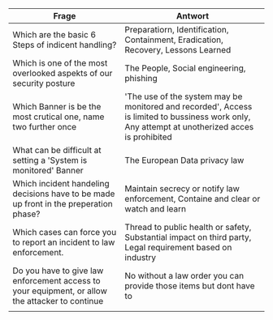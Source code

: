 |Frage|Antwort|
|---|---|
|Which are the basic 6 Steps of indicent handling?|Preparatiorn, Identification, Containment, Eradication, Recovery, Lessons Learned|
|Which is one of the most overlooked aspekts of our security posture|The People, Social engineering, phishing|
|Which Banner is be the most crutical one, name two further once|'The use of the system may be monitored and recorded', Access is limited to bussiness work only, Any attempt at unotherized acces is prohibited|
|What can be difficult at setting a 'System is monitored' Banner|The European Data privacy law|
|Which incident handeling decisions have to be made up front in the preperation phase?|Maintain secrecy or notify law enforcement, Containe and clear or watch and learn|
|Which cases can force you to report an incident to law enforcement.|Thread to public health or safety, Substantial impact on third party, Legal requirement based on industry|
|Do you have to give law enforcement access to your equipment, or allow the attacker to continue|No without a law order you can provide those items but dont have to|
||| 
